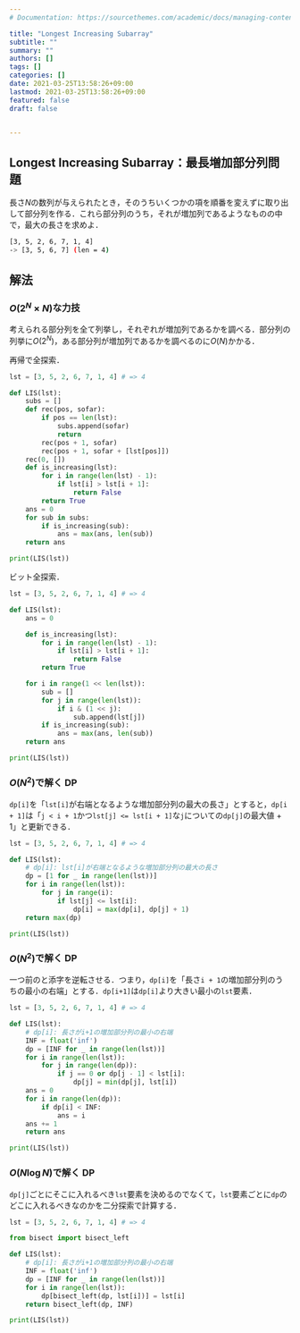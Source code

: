 ```yaml
---
# Documentation: https://sourcethemes.com/academic/docs/managing-content/

title: "Longest Increasing Subarray"
subtitle: ""
summary: ""
authors: []
tags: []
categories: []
date: 2021-03-25T13:58:26+09:00
lastmod: 2021-03-25T13:58:26+09:00
featured: false
draft: false


---
```


## Longest Increasing Subarray：最長増加部分列問題

長さ$N$の数列が与えられたとき，そのうちいくつかの項を順番を変えずに取り出して部分列を作る．これら部分列のうち，それが増加列であるようなものの中で，最大の長さを求めよ．

```sh
[3, 5, 2, 6, 7, 1, 4]
-> [3, 5, 6, 7] (len = 4)
```

## 解法

### $O(2^N \times N)$な力技

考えられる部分列を全て列挙し，それぞれが増加列であるかを調べる．部分列の列挙に$O(2^N)$，ある部分列が増加列であるかを調べるのに$O(N)$かかる．

再帰で全探索．

```python
lst = [3, 5, 2, 6, 7, 1, 4] # => 4

def LIS(lst):
    subs = []
    def rec(pos, sofar):
        if pos == len(lst):
            subs.append(sofar)
            return
        rec(pos + 1, sofar)
        rec(pos + 1, sofar + [lst[pos]])
    rec(0, [])
    def is_increasing(lst):
        for i in range(len(lst) - 1):
            if lst[i] > lst[i + 1]:
                return False
        return True
    ans = 0
    for sub in subs:
        if is_increasing(sub):
            ans = max(ans, len(sub))
    return ans

print(LIS(lst))
```

ビット全探索．

```python
lst = [3, 5, 2, 6, 7, 1, 4] # => 4

def LIS(lst):
    ans = 0

    def is_increasing(lst):
        for i in range(len(lst) - 1):
            if lst[i] > lst[i + 1]:
                return False
        return True

    for i in range(1 << len(lst)):
        sub = []
        for j in range(len(lst)):
            if i & (1 << j):
                sub.append(lst[j])
        if is_increasing(sub):
            ans = max(ans, len(sub))
    return ans

print(LIS(lst))
```

### $O(N^2)$で解く DP

`dp[i]`を「`lst[i]`が右端となるような増加部分列の最大の長さ」とすると，`dp[i + 1]`は「`j < i + 1`かつ`lst[j] <= lst[i + 1]`な`j`についての`dp[j]`の最大値 + 1」と更新できる．

```python
lst = [3, 5, 2, 6, 7, 1, 4] # => 4

def LIS(lst):
    # dp[i]: lst[i]が右端となるような増加部分列の最大の長さ
    dp = [1 for _ in range(len(lst))]
    for i in range(len(lst)):
        for j in range(i):
            if lst[j] <= lst[i]:
                dp[i] = max(dp[i], dp[j] + 1)
    return max(dp)

print(LIS(lst))
```

### $O(N^2)$で解く DP

一つ前のと添字を逆転させる．つまり，`dp[i]`を「長さ`i + 1`の増加部分列のうちの最小の右端」とする．`dp[i+1]`は`dp[i]`より大きい最小の`lst`要素．

```python
lst = [3, 5, 2, 6, 7, 1, 4] # => 4

def LIS(lst):
    # dp[i]: 長さがi+1の増加部分列の最小の右端
    INF = float('inf')
    dp = [INF for _ in range(len(lst))]
    for i in range(len(lst)):
        for j in range(len(dp)):
            if j == 0 or dp[j - 1] < lst[i]:
                dp[j] = min(dp[j], lst[i])
    ans = 0
    for i in range(len(dp)):
        if dp[i] < INF:
            ans = i
    ans += 1
    return ans

print(LIS(lst))
```

### $O(N \log N)$で解く DP

`dp[j]`ごとにそこに入れるべき`lst`要素を決めるのでなくて，`lst`要素ごとに`dp`のどこに入れるべきなのかを二分探索で計算する．

```python
lst = [3, 5, 2, 6, 7, 1, 4] # => 4

from bisect import bisect_left

def LIS(lst):
    # dp[i]: 長さがi+1の増加部分列の最小の右端
    INF = float('inf')
    dp = [INF for _ in range(len(lst))]
    for i in range(len(lst)):
        dp[bisect_left(dp, lst[i])] = lst[i]
    return bisect_left(dp, INF)

print(LIS(lst))
```
